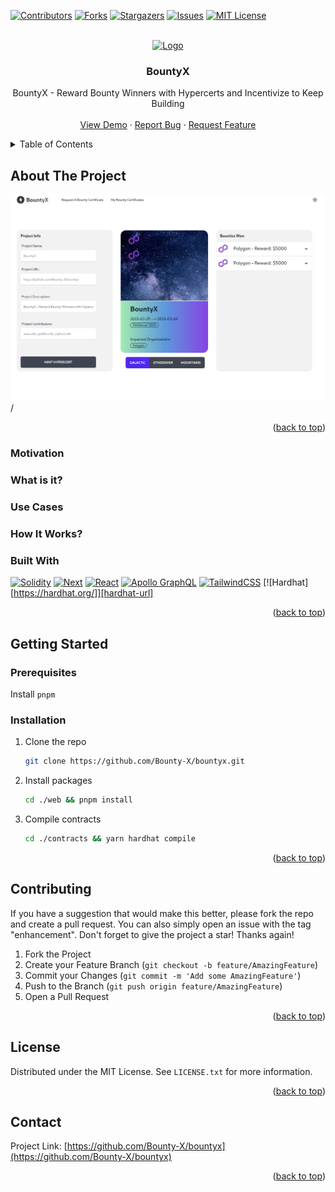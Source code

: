 <a name="readme-top"></a>

<!-- PROJECT SHIELDS -->
<!--
*** I'm using markdown "reference style" links for readability.
*** Reference links are enclosed in brackets [ ] instead of parentheses ( ).
*** See the bottom of this document for the declaration of the reference variables
*** for contributors-url, forks-url, etc. This is an optional, concise syntax you may use.
*** https://www.markdownguide.org/basic-syntax/#reference-style-links
-->
<!-- [![Contributors][contributors-shield]][contributors-url]
[![Forks][forks-shield]][forks-url]
[![Stargazers][stars-shield]][stars-url]
[![Issues][issues-shield]][issues-url] -->

[![Contributors][contributors-shield]][contributors-url]
[![Forks][forks-shield]][forks-url]
[![Stargazers][stars-shield]][stars-url]
[![Issues][issues-shield]][issues-url]
[![MIT License][license-shield]][license-url]

<!-- PROJECT LOGO -->
<br />
<div align="center">
  <a href="https://github.com/Bounty-X/bountyx">
    <img src="" alt="Logo" width="80" height="80">
  </a>

<h3 align="center">BountyX</h3>

  <p align="center">
    BountyX - Reward Bounty Winners with Hypercerts and Incentivize to Keep Building
    <br />
    <br />
    <a href="https://bountyx.vercel.app">View Demo</a>
    ·
    <a href="https://github.com/Bounty-X/bountyx/issues">Report Bug</a>
    ·
    <a href="https://github.com/Bounty-X/bountyx/issues">Request Feature</a>
  </p>
</div>

<!-- TABLE OF CONTENTS -->
<details>
  <summary>Table of Contents</summary>
  <ol>
    <li>
      <a href="#about-the-project">About The Project</a>
      <ul>
        <li><a href="#built-with">Built With</a></li>
      </ul>
    </li>
    <li>
      <a href="#getting-started">Getting Started</a>
      <ul>
        <li><a href="#prerequisites">Prerequisites</a></li>
        <li><a href="#installation">Installation</a></li>
      </ul>
    </li>
    <li><a href="#contributing">Contributing</a></li>
    <li><a href="#license">License</a></li>
    <li><a href="#contact">Contact</a></li>
    <li><a href="#acknowledgments">Acknowledgments</a></li>
  </ol>
</details>

<!-- ABOUT THE PROJECT -->

## About The Project

[![Product Name Screen Shot][product-screenshot]](https://bounties.vercel.app)/

<p align="right">(<a href="#readme-top">back to top</a>)</p>

### Motivation

### What is it?

### Use Cases

### How It Works?

### Built With

[![Solidity][solidity.org]][solidity-url]
[![Next][next.js]][next-url]
[![React][react.js]][react-url]
[![Apollo GraphQL][apollographql.com]][apollographql-url]
[![TailwindCSS][tailwindcss.com]][tailwindcss-url]
[![Hardhat][https://hardhat.org/]][hardhat-url]

<p align="right">(<a href="#readme-top">back to top</a>)</p>

<!-- GETTING STARTED -->

## Getting Started

### Prerequisites

Install `pnpm`

### Installation

1. Clone the repo
   ```sh
   git clone https://github.com/Bounty-X/bountyx.git
   ```
2. Install packages
   ```sh
   cd ./web && pnpm install
   ```
3. Compile contracts
   ```sh
   cd ./contracts && yarn hardhat compile
   ```

<p align="right">(<a href="#readme-top">back to top</a>)</p>

<!-- CONTRIBUTING -->

## Contributing

If you have a suggestion that would make this better, please fork the repo and create a pull request. You can also simply open an issue with the tag "enhancement".
Don't forget to give the project a star! Thanks again!

1. Fork the Project
2. Create your Feature Branch (`git checkout -b feature/AmazingFeature`)
3. Commit your Changes (`git commit -m 'Add some AmazingFeature'`)
4. Push to the Branch (`git push origin feature/AmazingFeature`)
5. Open a Pull Request

<p align="right">(<a href="#readme-top">back to top</a>)</p>

<!-- LICENSE -->

## License

Distributed under the MIT License. See `LICENSE.txt` for more information.

<p align="right">(<a href="#readme-top">back to top</a>)</p>

<!-- CONTACT -->

## Contact

Project Link: [https://github.com/Bounty-X/bountyx](https://github.com/Bounty-X/bountyx)

<p align="right">(<a href="#readme-top">back to top</a>)</p>

<!-- MARKDOWN LINKS & IMAGES -->
<!-- https://www.markdownguide.org/basic-syntax/#reference-style-links -->

[contributors-shield]: https://img.shields.io/github/contributors/Bounty-X/bountyx?color=blue&style=for-the-badge
[contributors-url]: https://github.com/Bounty-X/bountyx/graphs/contributors
[forks-shield]: https://img.shields.io/github/forks/Bounty-X/bountyx.svg?style=for-the-badge
[forks-url]: https://github.com/Bounty-X/bountyx/network/members
[stars-shield]: https://img.shields.io/github/stars/Bounty-X/bountyx.svg?style=for-the-badge
[stars-url]: https://github.com/Bounty-X/bountyx/stargazers
[issues-shield]: https://img.shields.io/github/issues/Bounty-X/bountyx.svg?style=for-the-badge
[issues-url]: https://github.com/Bounty-X/bountyx/issues
[license-shield]: https://img.shields.io/github/license/Bounty-X/bountyx.svg?style=for-the-badge
[license-url]: https://github.com/Bounty-X/bountyx/blob/main/LICENSE.txt
[product-screenshot]: docs/images/home-page-screenshot.png
[next.js]: https://img.shields.io/badge/next.js-000000?style=for-the-badge&logo=nextdotjs&logoColor=white
[next-url]: https://nextjs.org/
[react.js]: https://img.shields.io/badge/React-20232A?style=for-the-badge&logo=react&logoColor=61DAFB
[react-url]: https://reactjs.org/
[solidity.org]: https://img.shields.io/badge/Solidity-363636?style=for-the-badge&logo=solidity&logoColor=white
[solidity-url]: https://soliditylang.org/
[apollographql.com]: https://img.shields.io/badge/Apollo%20GraphQL-E10098?style=for-the-badge&logo=Apollo-GraphQL&logoColor=311C87
[apollographql-url]: https://www.apollographql.com/
[tailwindcss.com]: https://img.shields.io/badge/Tailwind%20CSS-053766?style=for-the-badge&logo=Tailwind%20CSS&logoColor=06B6D4
[tailwindcss-url]: https://www.tailwindcss.com/
[tailwindcss.com]: https://img.shields.io/badge/Tailwind%20CSS-053766?style=for-the-badge&logo=Hardhat&logoColor=06B6D4
[hardhat-url]: https://hardhat.org
